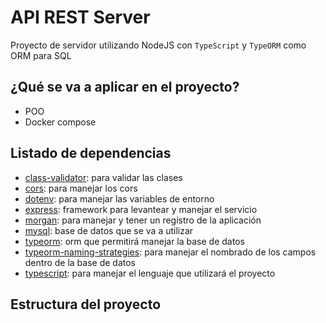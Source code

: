 # API REST Server

Proyecto de servidor utilizando NodeJS con `TypeScript` y `TypeORM` como ORM para SQL

## ¿Qué se va a aplicar en el proyecto?

- POO
- Docker compose

## Listado de dependencias

- [class-validator](): para validar las clases
- [cors](): para manejar los cors
- [dotenv](): para manejar las variables de entorno
- [express](): framework para levantear y manejar el servicio
- [morgan](): para manejar y tener un registro de la aplicación
- [mysql](): base de datos que se va a utilizar
- [typeorm](): orm que permitirá manejar la base de datos
- [typeorm-naming-strategies](): para manejar el nombrado de los campos dentro de la base de datos
- [typescript](): para manejar el lenguaje que utilizará el proyecto

## Estructura del proyecto

